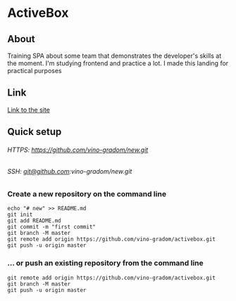 # ActiveBox

## About
Training SPA about some team that demonstrates the developer's skills at the moment.
I'm studying frontend and practice a lot. I made this landing for practical purposes

## Link
[Link to the site](https://vino-gradom.github.io/activebox/)

## Quick setup
###### HTTPS: https://github.com/vino-gradom/new.git
###### SSH: git@github.com:vino-gradom/new.git

### Create a new repository on the command line
```git
echo "# new" >> README.md
git init
git add README.md
git commit -m "first commit"
git branch -M master
git remote add origin https://github.com/vino-gradom/activebox.git
git push -u origin master
```

### ... or push an existing repository from the command line
```git
git remote add origin https://github.com/vino-gradom/activebox.git
git branch -M master
git push -u origin master
```
